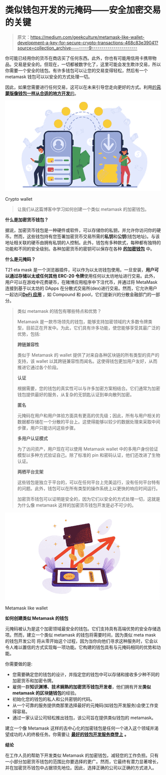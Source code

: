 # 类似钱包开发的元掩码——安全加密交易的关键

> 原文：<https://medium.com/geekculture/metamask-like-wallet-development-a-key-for-secure-crypto-transactions-468c83e39041?source=collection_archive---------9----------------------->

你可能已经用你的货币在商店买了任何东西。此外，你也有可能用信用卡携带物品。交易是安全的。但现在，一切都被数字化了，这里可能会发生欺诈交易，所以你需要一个安全的钱包。有许多钱包可以让您的交易变得轻松，然后有一个 metamask 钱包可以以安全的方式处理一切。

因此，如果您需要进行任何交易，这可以在未来引导您走向更好的方式。利用[的**元蒙版像钱包一样从合适的地方开发**的](https://bit.ly/3JGLM2y)。

![](img/8fef753fd497fe5c437c030ea07829f1.png)

Crypto wallet

> 让我们从这篇博客中学习如何创建一个类似 metamask 的加密钱包。

**什么是加密货币钱包？**

据说，加密货币钱包是一种硬件或软件，可以存储你的私钥，并允许你访问你的硬币。然而，这些钱包持有您签署加密货币交易所需的**私钥**和**公钥**(钱包地址)。与该地址相关联的硬币由拥有私钥的人控制。此外，钱包有多种款式，每种都有独特的功能和不同的安全级别。各种加密货币的密钥可以保存在各种 [**的加密钱包**](https://en.wikipedia.org/wiki/Cryptocurrency_wallet) 中。

**什么是元掩码？**

T21 eta mask 是一个浏览器插件，可以作为以太坊钱包使用。一旦安装，**用户可以通过存储以太或任何其他 ERC-20 令牌**使用任何以太坊地址进行交易。此外，用户可以在游戏中花费硬币，在赌博应用程序中下注代币，并通过将 MetaMask 连接到基于以太坊的 DApps 在分散式交易所(dex)进行交易。然而，它允许用户一起访问[**DeFi 应用**](https://bit.ly/3Qxnf1U) ，如 Compound 和 pool，它们是新兴的分散金融部门的一部分。

> 类似 metamask 的钱包有哪些特点和优势？
> 
> Metamask 是一款市场领先的钱包，能够支持加密领域的大多数令牌类型，目前正在开发中。为此，它们具有许多功能，使您能够享受其最广泛的优势，包括:
> 
> **跨链兼容性**
> 
> 类似于 Metamask 的 wallet 提供了对来自各种区块链的所有类型的资产的支持，该 wallet 以其跨链兼容性而闻名。这使得钱包更加用户友好，从而推进它通过各个阶段。
> 
> **认证**
> 
> 根据需要，您的钱包的真实性可以与许多加密方案相结合。它们通常为加密钱包提供最好的服务，从复杂的无钥匙认证到单向散列加密。
> 
> **匿名**
> 
> 元掩码在用户和用户体验方面具有更高的优先级；因此，所有与用户相关的数据都存储在一个分散的平台上。这使得能够以较少的数据处理来采取中间步骤，用户只能访问这些步骤。
> 
> **多用户认证模式**
> 
> 为了访问资产，用户现在可以使用 Metamask wallet 中的多用户身份验证模型以多种方式验证自己。除了标准的 pin 和密码认证，他们还改进了生物认证。
> 
> **两栖平台支架**
> 
> 这些钱包是独立于平台的，可以在任何平台上完美运行，没有任何平台特有的问题。此外，钱包可以在所有类型的操作系统上以更快的响应时间运行。
> 
> 加密货币钱包可以证明是安全的，因为它们以安全的方式处理一切，这就是为什么像 metamask 这样的加密货币钱包开发是必不可少的。

![](img/ea3e16a54037736c798f465e6c688323.png)

Metamask like wallet

**如何创建类似 Metamask 的钱包**

元掩码被认为是这个加密领域最安全的钱包。它们支持具有高端优势的安全存储选项。然而，建立一个类似 metamask 的钱包将需要时间，因为类似 meta mask 的钱包开发公司 将从零开始这个过程，因为当你向他们寻求这种服务时，它会以令人难以置信的方式实现每一项功能。它构建的钱包具有与元掩码相同的优势和功能。

你需要做的是:

*   您需要确定您的钱包的设计，并指定您的钱包中可以存储和接收多少种不同的加密货币和加密令牌。
*   雇佣一群**知识渊博、技术娴熟的加密货币钱包开发者**，他们拥有开发**类似 metamask 的区块链钱包**的经验。
*   初始化您的钱包的私人和公共密钥的代码。
*   从一个可靠的服务提供商那里选择最好的元掩码(如钱包开发服务)会使工作变得容易。
*   通过一家认证公司轻松推出钱包，该公司旨在提供类似钱包的 metamask。

建立一个像 Metamask 这样的去中心化的加密钱包是任何一个进入这个领域并渴望成功的人的终极任务。你需要让 [**最好的钱包开发服务商登上**](https://bit.ly/3JGLM2y) **。**

**结论**

在工作人员的帮助下开发类似 Metamask 的加密钱包，减轻您的工作负担。只有一小部分加密货币钱包的范围比你要选择的更广。然而，它最终有潜力显著增长，并在加密货币钱包中占据领先地位。因此，选择正确的公司以正确的方式进入。